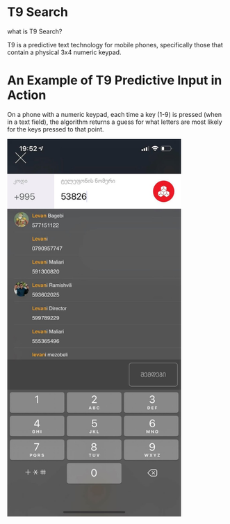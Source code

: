 # T9 Search

what is T9 Search?

T9 is a predictive text technology for mobile phones, specifically those that contain a physical 3x4 numeric keypad. 

# An Example of T9 Predictive Input in Action

On a phone with a numeric keypad, each time a key (1-9) is pressed (when in a text field), the algorithm returns a guess for what letters are most likely for the keys pressed to that point. 

<img src="https://raw.githubusercontent.com/GeorgeVashakidze/T9Search/master/example.jpg" width="400">

